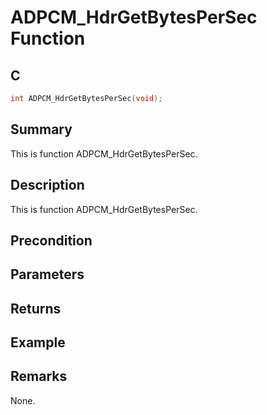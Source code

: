 # ADPCM_HdrGetBytesPerSec Function

## C

```c
int ADPCM_HdrGetBytesPerSec(void);
```

## Summary
This is function ADPCM_HdrGetBytesPerSec.

## Description
This is function ADPCM_HdrGetBytesPerSec.

## Precondition

## Parameters

## Returns

## Example

## Remarks
None.